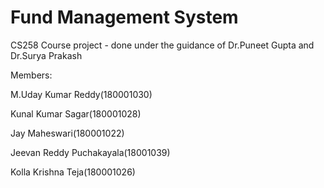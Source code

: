 # Fund Management System

CS258 Course project - done under the guidance of Dr.Puneet Gupta and Dr.Surya Prakash


Members:

M.Uday Kumar Reddy(180001030)

Kunal Kumar Sagar(180001028)

Jay Maheswari(180001022)

Jeevan Reddy Puchakayala(18001039)

Kolla Krishna Teja(180001026)
 
